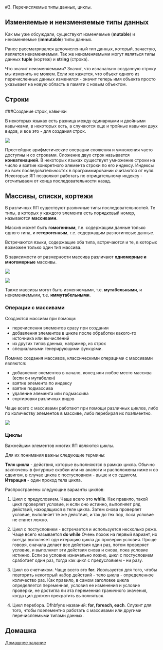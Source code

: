 #3. Перечисляемые типы данных, циклы.


## Изменяемые и неизменяемые типы данных

Как мы уже обсуждали, существуют изменяемые (**mutable**) и неизменяемые (**immutable**) типы данных.

Ранее рассматривался целочисленный тип данных, который, зачастую, является неизменяемым. Так же неизменяемыми могут являться типы данных **tuple** (кортеж) и **string** (строка).

Что значит неизменяемыми? Значит, что изначально созданную строку мы изменить не можем. Если же кажется, что объект одного из перечисленных данных изменился - значит теперь имя объекта просто указывает на новую область в памяти с новым объектом.

## Строки

###Создание строк, кавычки

В некоторых языках есть разница между одинарными и двойными кавычками, в некоторых есть, а случаются еще и тройные кавычки двух видов, и все это - для создания строк.

![](https://study.com/cimages/multimages/16/java_string_object.png)

Простейшие арифметические операции сложения и умножения часто доступны и со строками. Сложение двух строк называется **конкатенацией**. В некоторых языках существует умножение строки на число и взятие конкретного элемента строки по его индексу. Индексы во всех последовательностях в программировании считаются от нуля. Некоторые ЯП позволяют работать по отрицательному индексу - отсчитываем от конца последовательности назад.


## Массивы, списки, кортежи

В различных ЯП существуют различные типы последовательностей. Те типы, в которых у каждого элемента есть порядковый номер, называются **массивами**.

Массив может быть **гомогенным**, т.е. содержащим данные только одного типа, и **гетерогенным**, т.е. содержащим разнотиповые данные. 

Встречаются языки, содержащие оба типа, встречаются и те, в которых возможен только один тип массива.

В зависимости от размерности массива различают **одномерные и многомерные** массивы.

![](http://images.myshared.ru/4/222475/slide_4.jpg)

![](http://study-java.ru/wp-content/uploads/2014/03/array.png)

Также массивы могут быть изменяемыми, т.е. **мутабельными**, и неизменяемыми, т.е. **иммутабельными**.

### Операции с массивами

Создаются массивы при помощи:

- перечисления элементов сразу при создании
- добавления элементов в цикле после обработки какого-то источника или вычислений
- из других типов данных, например, из строк
- специальными генерирующими функцями.

Помимо создания массивов, классическими операцими с массивами являются:

- добавление элементов в начало, конец или любое место массива (если он мутабелен)
- взятие элемента по индексу
- взятие подмассива
- удаление элемента или подмассива
- сортировки различных видов

Чаще всего с массивами работают при помощи различных циклов, либо по количеству элементов в массиве, либо перебирая их поэлментно.


![](https://o7planning.org/en/11437/cache/images/i/7722025.png)


### Циклы

Важнейшим элементов многих ЯП являются циклы.

Для их понимания важны следующие термины:

**Тело цикла** - действия, которые выполняются в рамках цикла. Обычно заключены в фигурные скобки или их аналоги и расположены ниже и со сдвигом, в случае цикла с постусловием - выше и со сдвигом.
**Итерация** - один проход тела цикла.

Распространены следующие варианты циклов:

1. Цикл с предусловием. Чаще всего это **while**. Как правило, такой цикл проверяет условие, и если оно истинно, выполняет ряд действий, находящихся в теле цикла. Затем снова проверяет условие, выполняет те же действия, и так до тех пор, пока условие не станет ложно.

2. Цикл с постусловием - встречается и используется несколько реже.  Чаще всего называется **do while** Очень похож на первый вариант, но всегда выполняет одн итерацию цикла до проверки условия. Проще говоря, сначала делает все действия один раз, потом проверяет условие, и выполняет эти действия снова и снова, пока условие истинно. Если эе условие изначально ложно, цикл с постусловием сработает один раз, тогда как цикл с предусловием - ни разу.

3. Цикл со счетчиком. Чаще всего это **for**. Исользуется для того, чтобы повторить некоторый набор действий - тело цикла - определенное количество раз. Как правило, в самом заголовке цикла определяется переменная, условия ее изменения и условие проверки, не достигла ли эта переменная граничного значения, когда цил должен прекратить выполняться.

4. Цикл перебора. Dfhbfyns названий: **for, foreach, each**. Служит для того, чтобы поэлементно работать с массивами или другими перечисляемыми типами данных.
  

## Домашка

[Домашнее задание](hw3.md)